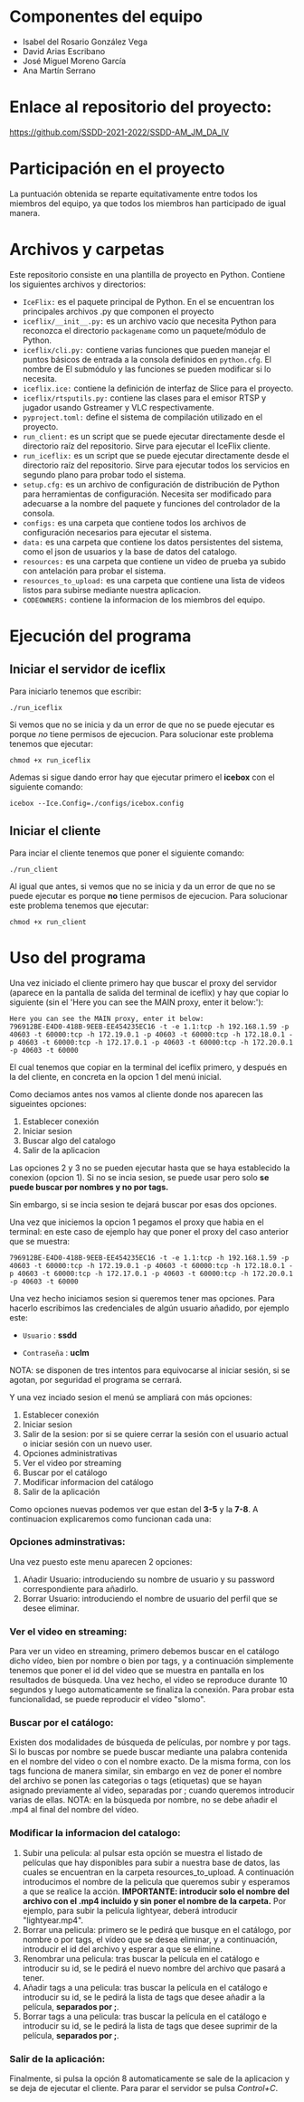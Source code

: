 # Componentes del equipo

  - Isabel del Rosario González Vega
  - David Arias Escribano
  - José Miguel Moreno García
  - Ana Martín Serrano

# Enlace al repositorio del proyecto:

  https://github.com/SSDD-2021-2022/SSDD-AM_JM_DA_IV

# Participación en el proyecto
  
  La puntuación obtenida se reparte equitativamente entre todos los miembros del equipo, 
  ya que todos los miembros han participado de igual manera.
  
# Archivos y carpetas

Este repositorio consiste en una plantilla de proyecto en Python. Contiene los
siguientes archivos y directorios:

- `IceFlix:` es el paquete principal de Python. En el se encuentran los principales 
  archivos .py que componen el proyecto
- `iceflix/__init__.py:` es un archivo vacío que necesita Python para
  reconozca el directorio `packagename` como un paquete/módulo de Python.
- `iceflix/cli.py:` contiene varias funciones que pueden manejar el
  puntos básicos de entrada a la consola definidos en `python.cfg`. El nombre de
  El submódulo y las funciones se pueden modificar si lo necesita.
- `iceflix.ice:` contiene la definición de interfaz de Slice para
  el proyecto.
- `iceflix/rtsputils.py:` contiene las clases para el emisor RTSP y
  jugador usando Gstreamer y VLC respectivamente.
- `pyproject.toml:` define el sistema de compilación utilizado en el proyecto.
- `run_client:` es un script que se puede ejecutar directamente desde el
  directorio raíz del repositorio. Sirve para ejecutar el IceFlix
  cliente.
- `run_iceflix:` es un script que se puede ejecutar directamente desde el
  directorio raíz del repositorio. Sirve para ejecutar todos los servicios
  en segundo plano para probar todo el sistema.
- `setup.cfg:` es un archivo de configuración de distribución de Python para
  herramientas de configuración. Necesita ser modificado para adecuarse a la
  nombre del paquete y funciones del controlador de la consola.
- `configs:` es una carpeta que contiene todos los archivos de configuración 
  necesarios para ejecutar el sistema.
- `data:` es una carpeta que contiene los datos persistentes del sistema,
  como el json de usuarios y la base de datos del catalogo.
- `resources:` es una carpeta que contiene un video de prueba ya subido con antelación
  para probar el sistema.
- `resources_to_upload:` es una carpeta que contiene una lista de videos listos para subirse
  mediante nuestra aplicacion.
- `CODEOWNERS:` contiene la informacion de los miembros del equipo.

# Ejecución del programa
  ## Iniciar el servidor de iceflix

  Para iniciarlo tenemos que escribir:
  
    ./run_iceflix 

  Si vemos que no se inicia y da un error de que no se puede ejecutar es porque *no* tiene permisos de ejecucion. Para solucionar este problema tenemos que ejecutar:
  
    chmod +x run_iceflix

  Ademas si sigue dando error hay que ejecutar primero el **icebox** con el siguiente comando:
  
    icebox --Ice.Config=./configs/icebox.config

  ## Iniciar el cliente
  
  Para inciar el cliente tenemos que poner el siguiente comando:
  
    ./run_client

  Al igual que antes, si vemos que no se inicia y da un error de que no se puede ejecutar es porque **no** tiene permisos de ejecucion. Para solucionar este problema tenemos que ejecutar:

    chmod +x run_client


  # Uso del programa
  
  Una vez iniciado el cliente primero hay que buscar el proxy del servidor (aparece en la pantalla de salida del terminal de iceflix) y hay que copiar lo siguiente (sin el 'Here you can see the MAIN proxy, enter it below:'):
 
    Here you can see the MAIN proxy, enter it below:
    796912BE-E4D0-418B-9EEB-EE454235EC16 -t -e 1.1:tcp -h 192.168.1.59 -p 40603 -t 60000:tcp -h 172.19.0.1 -p 40603 -t 60000:tcp -h 172.18.0.1 -p 40603 -t 60000:tcp -h 172.17.0.1 -p 40603 -t 60000:tcp -h 172.20.0.1 -p 40603 -t 60000

  El cual tenemos que copiar en la terminal del iceflix primero, y después en la del cliente, en concreta en la opcion 1 del menú inicial.

  Como deciamos antes nos vamos al cliente donde nos aparecen las sigueintes opciones:
  
  1.  Establecer conexión
  2.  Iniciar sesion
  3.  Buscar algo del catalogo
  4.  Salir de la aplicacion

  Las opciones 2 y 3 no se pueden ejecutar hasta que se haya establecido la conexion (opcion 1). Si no se incia sesion, se puede usar pero solo **se puede buscar por nombres y no por tags.**

  Sin embargo, si se incia sesion te dejará buscar por esas dos opciones.   

  Una vez que iniciemos la opcion 1 pegamos el proxy que habia en el terminal:
  en este caso de ejemplo hay que poner el proxy del caso anterior que se muestra:

    796912BE-E4D0-418B-9EEB-EE454235EC16 -t -e 1.1:tcp -h 192.168.1.59 -p 40603 -t 60000:tcp -h 172.19.0.1 -p 40603 -t 60000:tcp -h 172.18.0.1 -p 40603 -t 60000:tcp -h 172.17.0.1 -p 40603 -t 60000:tcp -h 172.20.0.1 -p 40603 -t 60000

  Una vez hecho iniciamos sesion si queremos tener mas opciones. Para hacerlo escribimos las credenciales de algún usuario añadido, por ejemplo este:
  
  - `Usuario` :  **ssdd**
  
  - `Contraseña` : **uclm**
  
  NOTA: se disponen de tres intentos para equivocarse al iniciar sesión, si se agotan, por seguridad el programa se cerrará.
  
  Y una vez inciado sesion el menú se ampliará con más opciones:

  1. Establecer conexión
  2. Iniciar sesion
  3. Salir de la sesion: por si se quiere cerrar la sesión con el usuario actual o iniciar sesión con un nuevo user.
  4. Opciones administrativas
  5. Ver el video por streaming
  6. Buscar por el catálogo
  7. Modificar informacion del catálogo
  8. Salir de la aplicación

  Como opciones nuevas podemos ver que estan del **3-5** y la **7-8**.
  A continuacion explicaremos como funcionan cada una:

  ### **Opciones adminstrativas:**

  Una vez puesto este menu aparecen 2 opciones:

  1. Añadir Usuario: introduciendo su nombre de usuario y su password correspondiente para añadirlo.
  2. Borrar Usuario: introduciendo el nombre de usuario del perfil que se desee eliminar.

  ### **Ver el video en streaming:**

  Para ver un video en streaming, primero debemos buscar en el catálogo dicho vídeo, bien por nombre o bien por tags, y a continuación simplemente tenemos que poner el id del video que se muestra en pantalla en los resultados de búsqueda. Una vez hecho, el video se reproduce durante 10 segundos y luego automaticamente se finaliza la conexión. Para probar esta funcionalidad, se puede reproducir el vídeo "slomo".

  ### **Buscar por el catálogo:**

  Existen dos modalidades de búsqueda de películas, por nombre y por tags. Si lo buscas por nombre se puede buscar mediante una palabra contenida en el nombre del video o con el nombre exacto. De la misma forma, con los tags funciona de manera similar, sin embargo en vez de poner el nombre del archivo se ponen las categorias o tags (etiquetas) que se hayan asignado previamente al video, separadas por ; cuando queremos introducir varias de ellas.
  NOTA: en la búsqueda por nombre, no se debe añadir el .mp4 al final del nombre del vídeo.

  ### **Modificar la informacion del catalogo:**

  1. Subir una pelicula: al pulsar esta opción se muestra el listado de películas que hay disponibles para subir a nuestra base de datos, las cuales se encuentran
  en la carpeta resources_to_upload. A continuación introducimos el nombre de la pelicula que queremos subir y esperamos a que se realice la acción. 
  **IMPORTANTE: introducir solo el nombre del archivo con el .mp4 incluido y sin poner el nombre de la carpeta.** Por ejemplo, para subir la película lightyear,
  deberá introducir "lightyear.mp4".
  2. Borrar una pelicula: primero se le pedirá que busque en el catálogo, por nombre o por tags, el vídeo que se desea eliminar, 
  y a continuación, introducir el id del archivo y esperar a que se elimine. 
  3. Renombrar una pelicula: tras buscar la película en el catálogo e introducir su id, se le pedirá el nuevo nombre del archivo que pasará a tener.
  4. Añadir tags a una pelicula: tras buscar la película en el catálogo e introducir su id, se le pedirá la lista de tags que desee añadir a la película, 
  **separados por ;**.
  5. Borrar tags a una pelicula: tras buscar la película en el catálogo e introducir su id, se le pedirá la lista de tags que desee suprimir de la película, 
  **separados por ;**.

  ### **Salir de la aplicación:**
  
  Finalmente, si pulsa la opción 8 automaticamente se sale de la aplicacion y se deja de ejecutar el cliente. Para parar el servidor se pulsa _Control+C_.
  

  